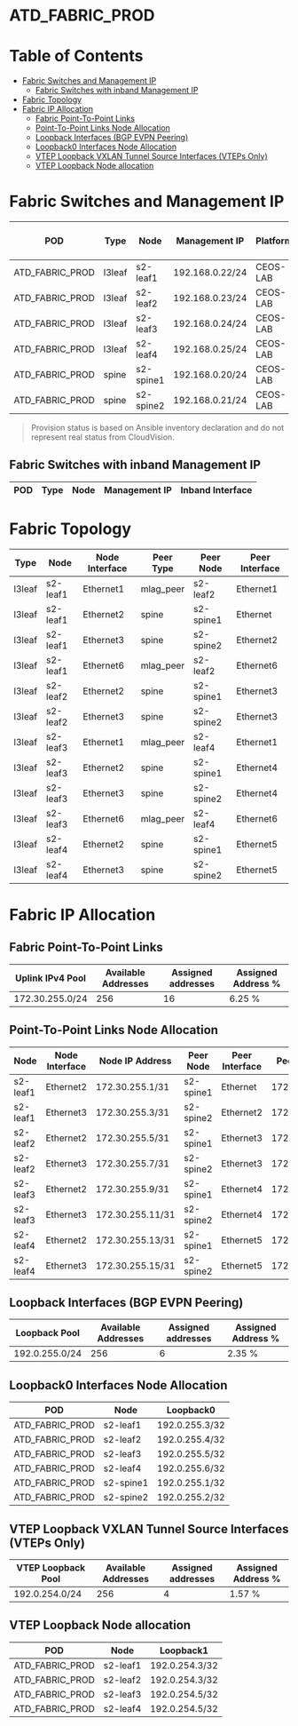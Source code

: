# ATD_FABRIC_PROD

# Table of Contents

- [Fabric Switches and Management IP](#fabric-switches-and-management-ip)
  - [Fabric Switches with inband Management IP](#fabric-switches-with-inband-management-ip)
- [Fabric Topology](#fabric-topology)
- [Fabric IP Allocation](#fabric-ip-allocation)
  - [Fabric Point-To-Point Links](#fabric-point-to-point-links)
  - [Point-To-Point Links Node Allocation](#point-to-point-links-node-allocation)
  - [Loopback Interfaces (BGP EVPN Peering)](#loopback-interfaces-bgp-evpn-peering)
  - [Loopback0 Interfaces Node Allocation](#loopback0-interfaces-node-allocation)
  - [VTEP Loopback VXLAN Tunnel Source Interfaces (VTEPs Only)](#vtep-loopback-vxlan-tunnel-source-interfaces-vteps-only)
  - [VTEP Loopback Node allocation](#vtep-loopback-node-allocation)

# Fabric Switches and Management IP

| POD | Type | Node | Management IP | Platform | Provisioned in CloudVision |
| --- | ---- | ---- | ------------- | -------- | -------------------------- |
| ATD_FABRIC_PROD | l3leaf | s2-leaf1 | 192.168.0.22/24 | CEOS-LAB | Provisioned |
| ATD_FABRIC_PROD | l3leaf | s2-leaf2 | 192.168.0.23/24 | CEOS-LAB | Provisioned |
| ATD_FABRIC_PROD | l3leaf | s2-leaf3 | 192.168.0.24/24 | CEOS-LAB | Provisioned |
| ATD_FABRIC_PROD | l3leaf | s2-leaf4 | 192.168.0.25/24 | CEOS-LAB | Provisioned |
| ATD_FABRIC_PROD | spine | s2-spine1 | 192.168.0.20/24 | CEOS-LAB | Provisioned |
| ATD_FABRIC_PROD | spine | s2-spine2 | 192.168.0.21/24 | CEOS-LAB | Provisioned |

> Provision status is based on Ansible inventory declaration and do not represent real status from CloudVision.

## Fabric Switches with inband Management IP
| POD | Type | Node | Management IP | Inband Interface |
| --- | ---- | ---- | ------------- | ---------------- |

# Fabric Topology

| Type | Node | Node Interface | Peer Type | Peer Node | Peer Interface |
| ---- | ---- | -------------- | --------- | ----------| -------------- |
| l3leaf | s2-leaf1 | Ethernet1 | mlag_peer | s2-leaf2 | Ethernet1 |
| l3leaf | s2-leaf1 | Ethernet2 | spine | s2-spine1 | Ethernet |
| l3leaf | s2-leaf1 | Ethernet3 | spine | s2-spine2 | Ethernet2 |
| l3leaf | s2-leaf1 | Ethernet6 | mlag_peer | s2-leaf2 | Ethernet6 |
| l3leaf | s2-leaf2 | Ethernet2 | spine | s2-spine1 | Ethernet3 |
| l3leaf | s2-leaf2 | Ethernet3 | spine | s2-spine2 | Ethernet3 |
| l3leaf | s2-leaf3 | Ethernet1 | mlag_peer | s2-leaf4 | Ethernet1 |
| l3leaf | s2-leaf3 | Ethernet2 | spine | s2-spine1 | Ethernet4 |
| l3leaf | s2-leaf3 | Ethernet3 | spine | s2-spine2 | Ethernet4 |
| l3leaf | s2-leaf3 | Ethernet6 | mlag_peer | s2-leaf4 | Ethernet6 |
| l3leaf | s2-leaf4 | Ethernet2 | spine | s2-spine1 | Ethernet5 |
| l3leaf | s2-leaf4 | Ethernet3 | spine | s2-spine2 | Ethernet5 |

# Fabric IP Allocation

## Fabric Point-To-Point Links

| Uplink IPv4 Pool | Available Addresses | Assigned addresses | Assigned Address % |
| ---------------- | ------------------- | ------------------ | ------------------ |
| 172.30.255.0/24 | 256 | 16 | 6.25 % |

## Point-To-Point Links Node Allocation

| Node | Node Interface | Node IP Address | Peer Node | Peer Interface | Peer IP Address |
| ---- | -------------- | --------------- | --------- | -------------- | --------------- |
| s2-leaf1 | Ethernet2 | 172.30.255.1/31 | s2-spine1 | Ethernet | 172.30.255.0/31 |
| s2-leaf1 | Ethernet3 | 172.30.255.3/31 | s2-spine2 | Ethernet2 | 172.30.255.2/31 |
| s2-leaf2 | Ethernet2 | 172.30.255.5/31 | s2-spine1 | Ethernet3 | 172.30.255.4/31 |
| s2-leaf2 | Ethernet3 | 172.30.255.7/31 | s2-spine2 | Ethernet3 | 172.30.255.6/31 |
| s2-leaf3 | Ethernet2 | 172.30.255.9/31 | s2-spine1 | Ethernet4 | 172.30.255.8/31 |
| s2-leaf3 | Ethernet3 | 172.30.255.11/31 | s2-spine2 | Ethernet4 | 172.30.255.10/31 |
| s2-leaf4 | Ethernet2 | 172.30.255.13/31 | s2-spine1 | Ethernet5 | 172.30.255.12/31 |
| s2-leaf4 | Ethernet3 | 172.30.255.15/31 | s2-spine2 | Ethernet5 | 172.30.255.14/31 |

## Loopback Interfaces (BGP EVPN Peering)

| Loopback Pool | Available Addresses | Assigned addresses | Assigned Address % |
| ------------- | ------------------- | ------------------ | ------------------ |
| 192.0.255.0/24 | 256 | 6 | 2.35 % |

## Loopback0 Interfaces Node Allocation

| POD | Node | Loopback0 |
| --- | ---- | --------- |
| ATD_FABRIC_PROD | s2-leaf1 | 192.0.255.3/32 |
| ATD_FABRIC_PROD | s2-leaf2 | 192.0.255.4/32 |
| ATD_FABRIC_PROD | s2-leaf3 | 192.0.255.5/32 |
| ATD_FABRIC_PROD | s2-leaf4 | 192.0.255.6/32 |
| ATD_FABRIC_PROD | s2-spine1 | 192.0.255.1/32 |
| ATD_FABRIC_PROD | s2-spine2 | 192.0.255.2/32 |

## VTEP Loopback VXLAN Tunnel Source Interfaces (VTEPs Only)

| VTEP Loopback Pool | Available Addresses | Assigned addresses | Assigned Address % |
| --------------------- | ------------------- | ------------------ | ------------------ |
| 192.0.254.0/24 | 256 | 4 | 1.57 % |

## VTEP Loopback Node allocation

| POD | Node | Loopback1 |
| --- | ---- | --------- |
| ATD_FABRIC_PROD | s2-leaf1 | 192.0.254.3/32 |
| ATD_FABRIC_PROD | s2-leaf2 | 192.0.254.3/32 |
| ATD_FABRIC_PROD | s2-leaf3 | 192.0.254.5/32 |
| ATD_FABRIC_PROD | s2-leaf4 | 192.0.254.5/32 |
